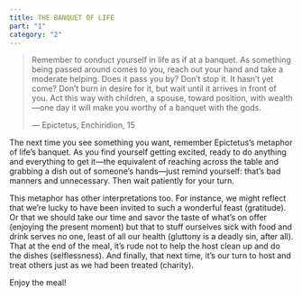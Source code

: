 ```yaml
---
title: THE BANQUET OF LIFE
part: "1"
category: "2"
---
```


> Remember to conduct yourself in life as if at a banquet. As something being passed around comes to you, reach out your hand and take a moderate helping. Does it pass you by? Don’t stop it. It hasn’t yet come? Don’t burn in desire for it, but wait until it arrives in front of you. Act this way with children, a spouse, toward position, with wealth—one day it will make you worthy of a banquet with the gods.
>
> — Epictetus, Enchiridion, 15

The next time you see something you want, remember Epictetus’s metaphor of life’s banquet. As you find yourself getting excited, ready to do anything and everything to get it—the equivalent of reaching across the table and grabbing a dish out of someone’s hands—just remind yourself: that’s bad manners and unnecessary. Then wait patiently for your turn.

This metaphor has other interpretations too. For instance, we might reflect that we’re lucky to have been invited to such a wonderful feast (gratitude). Or that we should take our time and savor the taste of what’s on offer (enjoying the present moment) but that to stuff ourselves sick with food and drink serves no one, least of all our health (gluttony is a deadly sin, after all). That at the end of the meal, it’s rude not to help the host clean up and do the dishes (selflessness). And finally, that next time, it’s our turn to host and treat others just as we had been treated (charity).

Enjoy the meal!

